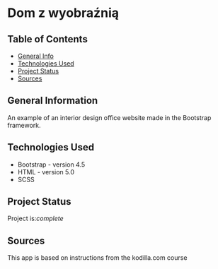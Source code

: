 # Dom z wyobraźnią

## Table of Contents

- [General Info](#general-information)
- [Technologies Used](#technologies-used)
- [Project Status](#project-status)
- [Sources](#sources)

## General Information

An example of an interior design office website made in the Bootstrap framework.

<!-- You don't have to answer all the questions - just the ones relevant to your project. -->

## Technologies Used

- Bootstrap - version 4.5
- HTML - version 5.0
- SCSS

## Project Status

Project is:_complete_

## Sources

This app is based on instructions from the kodilla.com course
